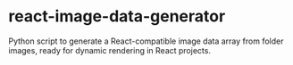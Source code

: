# react-image-data-generator
Python script to generate a React-compatible image data array from folder images, ready for dynamic rendering in React projects.
